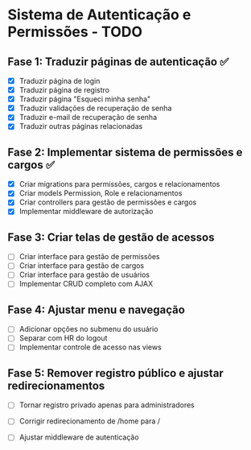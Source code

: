 # Sistema de Autenticação e Permissões - TODO

## Fase 1: Traduzir páginas de autenticação ✅
- [x] Traduzir página de login
- [x] Traduzir página de registro
- [x] Traduzir página "Esqueci minha senha"
- [x] Traduzir validações de recuperação de senha
- [x] Traduzir e-mail de recuperação de senha
- [x] Traduzir outras páginas relacionadas

## Fase 2: Implementar sistema de permissões e cargos ✅
- [x] Criar migrations para permissões, cargos e relacionamentos
- [x] Criar models Permission, Role e relacionamentos
- [x] Criar controllers para gestão de permissões e cargos
- [x] Implementar middleware de autorização

## Fase 3: Criar telas de gestão de acessos
- [ ] Criar interface para gestão de permissões
- [ ] Criar interface para gestão de cargos
- [ ] Criar interface para gestão de usuários
- [ ] Implementar CRUD completo com AJAX

## Fase 4: Ajustar menu e navegação
- [ ] Adicionar opções no submenu do usuário
- [ ] Separar com HR do logout
- [ ] Implementar controle de acesso nas views

## Fase 5: Remover registro público e ajustar redirecionamentos
- [ ] Tornar registro privado apenas para administradores
- [ ] Corrigir redirecionamento de /home para /
- [ ] Ajustar middleware de autenticação

